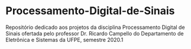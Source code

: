 # Processamento-Digital-de-Sinais


Repositório dedicado aos projetos da disciplina Processamento Digital de Sinais ofertada pelo professor Dr. Ricardo Campello do Departamento de Eletrônica e Sistemas da UFPE, semestre 2020.1